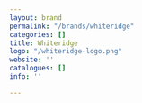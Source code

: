 ```yaml
---
layout: brand
permalink: "/brands/whiteridge"
categories: []
title: Whiteridge
logo: "/whiteridge-logo.png"
website: ''
catalogues: []
info: ''

---
```

